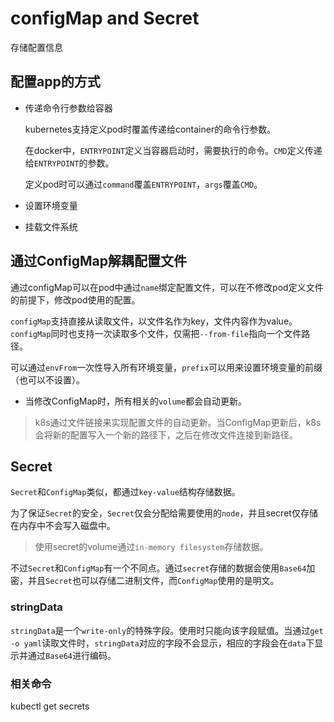 # configMap and Secret

存储配置信息

## 配置app的方式

- 传递命令行参数给容器

    kubernetes支持定义pod时覆盖传递给container的命令行参数。

    在docker中，`ENTRYPOINT`定义当容器启动时，需要执行的命令。`CMD`定义传递给`ENTRYPOINT`的参数。

    定义pod时可以通过`command`覆盖`ENTRYPOINT`，`args`覆盖`CMD`。 
  
- 设置环境变量
- 挂载文件系统

## 通过ConfigMap解耦配置文件

通过configMap可以在pod中通过`name`绑定配置文件，可以在不修改pod定义文件的前提下，修改pod使用的配置。

`configMap`支持直接从读取文件，以文件名作为key，文件内容作为value。`configMap`同时也支持一次读取多个文件，仅需把`--from-file`指向一个文件路径。

可以通过`envFrom`一次性导入所有环境变量，`prefix`可以用来设置环境变量的前缀（也可以不设置）。

- 当修改ConfigMap时，所有相关的`volume`都会自动更新。
> k8s通过文件链接来实现配置文件的自动更新。当ConfigMap更新后，k8s会将新的配置写入一个新的路径下，之后在修改文件连接到新路径。

## Secret

`Secret`和`ConfigMap`类似，都通过`key-value`结构存储数据。

为了保证`Secret`的安全，`Secret`仅会分配给需要使用的`node`，并且secret仅存储在内存中不会写入磁盘中。
> 使用secret的volume通过`in-memory filesystem`存储数据。

不过`Secret`和`ConfigMap`有一个不同点。通过`secret`存储的数据会使用`Base64`加密，并且`Secret`也可以存储二进制文件，而`ConfigMap`使用的是明文。

### stringData

`stringData`是一个`write-only`的特殊字段。使用时只能向该字段赋值。当通过`get -o yaml`读取文件时，`stringData`对应的字段不会显示，相应的字段会在`data`下显示并通过`Base64`进行编码。

### 相关命令

kubectl get secrets
